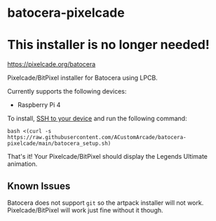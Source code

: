 # batocera-pixelcade

# This installer is no longer needed!
https://pixelcade.org/batocera

Pixelcade/BitPixel installer for Batocera using LPCB.

Currently supports the following devices:
* Raspberry Pi 4

To install, [SSH to your device](https://wiki.batocera.org/access_the_batocera_via_ssh) and run the following command:

`bash <(curl -s https://raw.githubusercontent.com/ACustomArcade/batocera-pixelcade/main/batocera_setup.sh)`

That's it! Your Pixelcade/BitPixel should display the Legends Ultimate animation.

## Known Issues
Batocera does not support `git` so the artpack installer will not work. Pixelcade/BitPixel will work just fine without it though.
